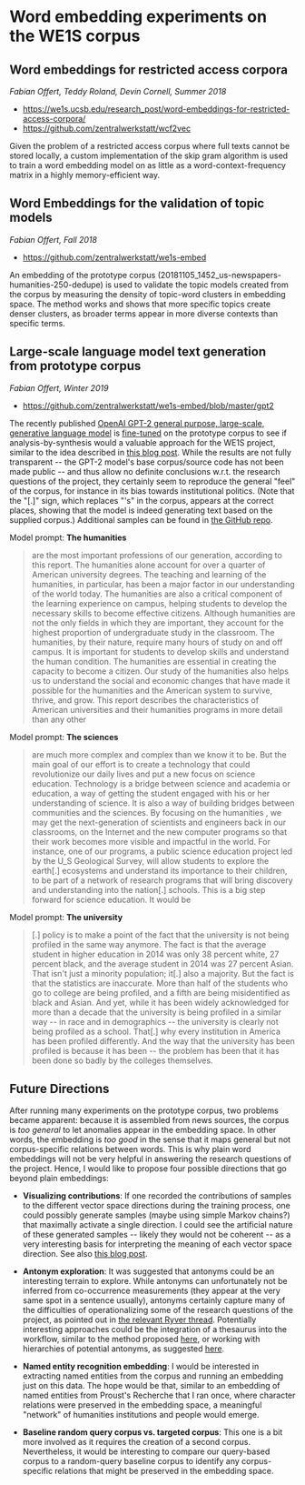 # Word embedding experiments on the WE1S corpus

## Word embeddings for restricted access corpora

*Fabian Offert, Teddy Roland, Devin Cornell, Summer 2018*

- https://we1s.ucsb.edu/research_post/word-embeddings-for-restricted-access-corpora/
- https://github.com/zentralwerkstatt/wcf2vec

Given the problem of a restricted access corpus where full texts cannot be stored locally, a custom implementation of the skip gram algorithm is used to train a word embedding model on as little as a word-context-frequency matrix in a highly memory-efficient way. 

## Word Embeddings for the validation of topic models

*Fabian Offert, Fall 2018*

- https://github.com/zentralwerkstatt/we1s-embed

An embedding of the prototype corpus (20181105_1452_us-newspapers-humanities-250-dedupe) is used to validate the topic models created from the corpus by measuring the density of topic-word clusters in embedding space. The method works and shows that more specific topics create denser clusters, as broader terms appear in more diverse contexts than specific terms.

## Large-scale language model text generation from prototype corpus

*Fabian Offert, Winter 2019*

- https://github.com/zentralwerkstatt/we1s-embed/blob/master/gpt2

The recently published [OpenAI GPT-2 general purpose, large-scale, generative language model](https://openai.com/blog/better-language-models/) is [fine-tuned](https://svilentodorov.xyz/blog/gpt-finetune) on the prototype corpus to see if analysis-by-synthesis would a valuable approach for the WE1S project, similar to the idea described in [this blog post](https://zentralwerkstatt.org/post_latent.html). While the results are not fully transparent -- the GPT-2 model's base corpus/source code has not been made public -- and thus allow no definite conclusions w.r.t. the research questions of the project, they certainly seem to reproduce the general "feel" of the corpus, for instance in its bias towards institutional politics. (Note that the "[.]" sign, which replaces "'s" in the corpus, appears at the correct places, showing that the model is indeed generating text based on the supplied corpus.) Additional samples can be found in [the GitHub repo](https://github.com/zentralwerkstatt/we1s-embed/tree/master/gpt2).

Model prompt: **The humanities**

> are the most important professions of our generation, according to this report. The humanities alone account for over a quarter of American university degrees. The teaching and learning of the humanities, in particular, has been a major factor in our understanding of the world today. The humanities are also a critical component of the learning experience on campus, helping students to develop the necessary skills to become effective citizens. Although humanities are not the only fields in which they are important, they account for the highest proportion of undergraduate study in the classroom. The humanities, by their nature, require many hours of study on and off campus. It is important for students to develop skills and understand the human condition. The humanities are essential in creating the capacity to become a citizen. Our study of the humanities also helps us to understand the social and economic changes that have made it possible for the humanities and the American system to survive, thrive, and grow. This report describes the characteristics of American universities and their humanities programs in more detail than any other

Model prompt: **The sciences**

> are much more complex and complex than we know it to be. But the main goal of our effort is to create a technology that could revolutionize our daily lives and put a new focus on science education. Technology is a bridge between science and academia or education, a way of getting the student engaged with his or her understanding of science. It is also a way of building bridges between communities and the sciences. By focusing on the humanities , we may get the next-generation of scientists and engineers back in our classrooms, on the Internet and the new computer programs so that their work becomes more visible and impactful in the world. For instance, one of our programs, a public science education project led by the U_S Geological Survey, will allow students to explore the earth[.] ecosystems and understand its importance to their children, to be part of a network of research programs that will bring discovery and understanding into the nation[.] schools. This is a big step forward for science education. It would be

Model prompt: **The university**

> [.] policy is to make a point of the fact that the university is not being profiled in the same way anymore. The fact is that the average student in higher education in 2014 was only 38 percent white, 27 percent black, and the average student in 2014 was 27 percent Asian. That isn't just a minority population; it[.] also a majority. But the fact is that the statistics are inaccurate. More than half of the students who go to college are being profiled, and a fifth are being misidentified as black and Asian. And yet, while it has been widely acknowledged for more than a decade that the university is being profiled in a similar way -- in race and in demographics -- the university is clearly not being profiled as a school. That[.] why every institution in America has been profiled differently. And the way that the university has been profiled is because it has been -- the problem has been that it has been done so badly by the colleges themselves.

## Future Directions

After running many experiments on the prototype corpus, two problems became apparent: because it is assembled from news sources, the corpus is *too general* to let anomalies appear in the embedding space. In other words, the embedding is *too good* in the sense that it maps general but not corpus-specific relations between words. This is why plain word embeddings will not be very helpful in answering the research questions of the project. Hence, I would like to propose four possible directions that go beyond plain embeddings:

- **Visualizing contributions**: If one recorded the contributions of samples to the different vector space directions during the training process, one could possibly generate samples (maybe using simple Markov chains?)  that maximally activate a single direction. I could see the artificial nature of these generated samples -- likely they would not be coherent -- as a very interesting basis for interpreting the meaning of each vector space direction. See also [this blog post](https://jalammar.github.io/illustrated-word2vec/).

- **Antonym exploration**: It was suggested that antonyms could be an interesting terrain to explore. While antonyms can unfortunately not be inferred from co-occurrence measurements (they appear at the very same spot in a sentence usually), antonyms certainly capture many of the difficulties of operationalizing some of the research questions of the project, as pointed out in [the relevant Ryver thread](https://we1s.ryver.com/#posts/2034247). Potentially interesting approaches could be the integration of a thesaurus into the workflow, similar to the method proposed [here](https://aclweb.org/anthology/N15-1100), or working with hierarchies of potential antonyms, as suggested [here](https://gist.github.com/kylemcdonald/9bedafead69145875b8c).

- **Named entity recognition embedding**: I would be interested in extracting named entities from the corpus and running an embedding just on this data. The hope would be that, similar to an embedding of named entities from Proust's Recherche that I ran once, where character relations were preserved in the embedding space, a meaningful "network" of humanities institutions and people would emerge.

- **Baseline random query corpus vs. targeted corpus**: This one is a bit more involved as it requires the creation of a second corpus. Nevertheless, it would be interesting to compare our query-based corpus to a random-query baseline corpus to identify any corpus-specific relations that might be preserved in the embedding space.